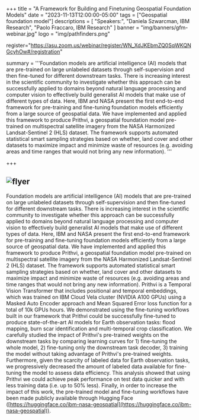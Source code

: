 +++
title = "A Framework for Building and Finetuning Geospatial Foundation Models"
date = "2023-11-13T12:00:00-05:00"
tags = ["Geospatial foundation model"]
descriptions = [
    "Speakers:", 
    "Daniela Szwarcman, IBM Research",
    "Paolo Fraccaro, IBM Research"
]
banner = "img/banners/gfm-webinar.jpg"
logo = "img/pathfinders.png"



register="https://asu.zoom.us/webinar/register/WN_XdJKEbmZQ0SqWKQNGcyhOw#/registration"

summary = '''Foundation models are artificial intelligence (AI) models that are pre-trained on large unlabeled datasets through self-supervision and then fine-tuned for different downstream tasks. There is increasing interest in the scientific community to investigate whether this approach can be successfully applied to domains beyond natural language processing and computer vision to effectively build generalist AI models that make use of different types of data. Here, IBM and NASA present the first end-to-end framework for pre-training and fine-tuning foundation models efficiently from a large source of geospatial data. We have implemented and applied this framework to produce Prithvi, a geospatial foundation model pre-trained on multispectral satellite imagery from the NASA Harmonized Landsat-Sentinel 2 (HLS) dataset. The framework supports automated statistical smart sampling strategies based on whether, land cover and other datasets to maximize impact and minimize waste of resources (e.g. avoiding areas and time ranges that would not bring any new information). 
'''
    
+++

![flyer](/img/banners/gfm-webinar.jpg)
--------------------------------------


Foundation models are artificial intelligence (AI) models that are pre-trained on large unlabeled datasets through self-supervision and then fine-tuned for different downstream tasks. There is increasing interest in the scientific community to investigate whether this approach can be successfully applied to domains beyond natural language processing and computer vision to effectively build generalist AI models that make use of different types of data. Here, IBM and NASA present the first end-to-end framework for pre-training and fine-tuning foundation models efficiently from a large source of geospatial data. We have implemented and applied this framework to produce Prithvi, a geospatial foundation model pre-trained on multispectral satellite imagery from the NASA Harmonized Landsat-Sentinel 2 (HLS) dataset. The framework supports automated statistical smart sampling strategies based on whether, land cover and other datasets to maximize impact and minimize waste of resources (e.g. avoiding areas and time ranges that would not bring any new information). Prithvi is a Temporal Vision Transformer that includes positional and temporal embeddings, which was trained on IBM Cloud Vela cluster (NVIDIA A100 GPUs) using a Masked Auto Encoder approach and Mean Squared Error loss function for a total of 10k GPUs hours. We demonstrated using the fine-tuning workflows built in our framework that Prithvi could be successfully fine-tuned to produce state-of-the-art AI models for Earth observation tasks: flood mapping, burn scar identification and multi-temporal crop classification. We carefully studied the impact of Prithvi's pre-trained weights on the downstream tasks by comparing learning curves for 1) fine-tuning the whole model, 2) fine-tuning only the downstream task decoder, 3) training the model without taking advantage of Prithvi's pre-trained weights. Furthermore, given the scarcity of labeled data for Earth observation tasks, we progressively decreased the amount of labeled data available for fine-tuning the model to assess data efficiency. This analysis showed that using Prithvi we could achieve peak performance on test data quicker and with less training data (i.e. up to 50% less). Finally, in order to increase the impact of this work, the pre-trained model and fine-tuning workflows have been made publicly available through Hugging Face ([https://huggingface.co/ibm-nasa-geospatial](https://huggingface.co/ibm-nasa-geospatial)).
